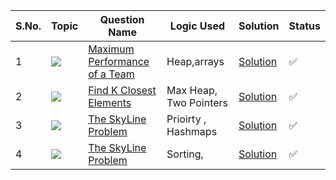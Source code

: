 S.No. | Topic | Question Name | Logic Used | Solution | Status |
------|---------------|------------|-------|------|------|
1 | ![](https://img.shields.io/badge/Heap-f0772b?style=for-the-badge&logo=array&logoColor=black) | [Maximum Performance of a Team](https://leetcode.com/problems/maximum-performance-of-a-team/) | Heap,arrays | [Solution](https://github.com/himanshugupta09/LEETCODE_SOLUTIONS/blob/main/Heap_Priority%20Queue/Maximum%20Performance%20of%20a%20Team.cpp) | ✅ |
2 | ![](https://img.shields.io/badge/MaxHeap-f0772b?style=for-the-badge&logo=array&logoColor=black) | [Find K Closest Elements](https://leetcode.com/problems/find-k-closest-elements/) | Max Heap, Two Pointers | [Solution](https://github.com/himanshugupta09/LEETCODE_SOLUTIONS/blob/main/Heap_Priority%20Queue/find-k-closest-elements.cpp) | ✅ |
3 | ![](https://img.shields.io/badge/PriorityQueue-f0772b?style=for-the-badge&logo=array&logoColor=black) | [The SkyLine Problem](https://leetcode.com/problems/the-skyline-problem/) | Prioirty , Hashmaps | [Solution](https://github.com/himanshugupta09/LEETCODE_SOLUTIONS/blob/main/Heap_Priority%20Queue/the-skyline-problem.cpp) | ✅ |
4 | ![](https://img.shields.io/badge/PriorityQueue-f0772b?style=for-the-badge&logo=array&logoColor=black) | [The SkyLine Problem](https://leetcode.com/problems/find-subsequence-of-length-k-with-the-largest-sum/) | Sorting, | [Solution](https://github.com/himanshugupta09/LEETCODE_SOLUTIONS/blob/main/Heap_Priority%20Queue/find-subsequence-of-length-k-with-the-largest-sum.cpp) | ✅ |

